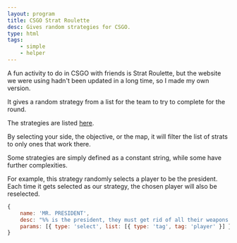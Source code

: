 ```yaml
---
layout: program
title: CSGO Strat Roulette
desc: Gives random strategies for CSGO.
type: html
tags:
    - simple
    - helper
---
```


A fun activity to do in CSGO with friends is Strat Roulette, but the website we were using hadn't been updated in a long time, so I made my own version.

It gives a random strategy from a list for the team to try to complete for the round.

The strategies are listed [here](/src/csgoStrats.js).

By selecting your side, the objective, or the map, it will filter the list of strats to only ones that work there.

Some strategies are simply defined as a constant string, while some have further complexities.

For example, this strategy randomly selects a player to be the president. Each time it gets selected as our strategy, the chosen player will also be reselected.
```js
{
    name: 'MR. PRESIDENT',
    desc: "%% is the president, they must get rid of all their weapons. The rest of the team has to protect them at all costs while yelling secret service quotes ('GET DOWN MR.PRESIDENT', 'BREACH BREACH BREACH', etc.).",
    params: [{ type: 'select', list: [{ type: 'tag', tag: 'player' }] }],
}
```
